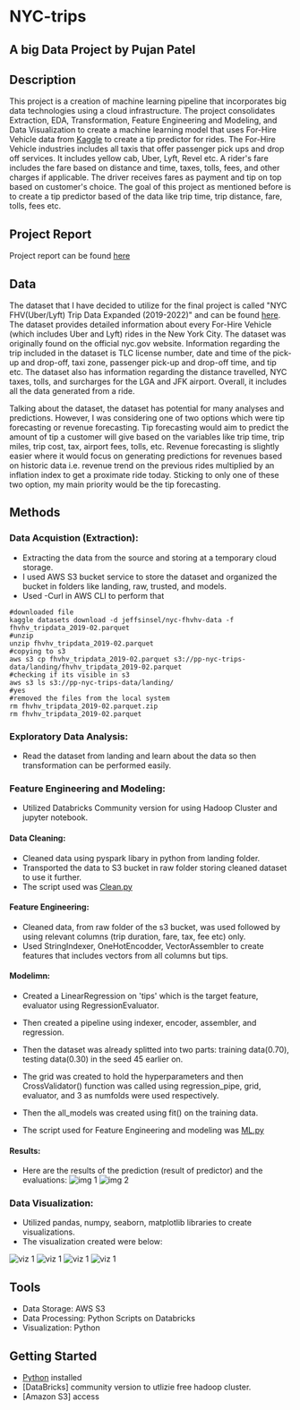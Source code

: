 # NYC-trips
## A big Data Project by Pujan Patel

## Description
This project is a creation of machine learning pipeline that incorporates big data technologies using a cloud infrastructure. The project consolidates Extraction, EDA, Transformation, Feature Engineering and Modeling, and Data Visualization to create a machine learning model that uses For-Hire Vehicle data from [Kaggle](https://www.kaggle.com/) to create a tip predictor for rides. The For-Hire Vehicle industries includes all taxis that offer passenger pick ups and drop off services. It includes yellow cab, Uber, Lyft, Revel etc. A rider's fare includes the fare based on distance and time, taxes, tolls, fees, and other charges if applicable. The driver receives fares as payment and tip on top based on customer's choice. The goal of this project as mentioned before is to create a tip predictor based of the data like trip time, trip distance, fare, tolls, fees etc.

## Project Report
Project report can be found [here](https://github.com/Pupat3l/NYC-trips/blob/main/project_report.pdf)

## Data 
The dataset that I have decided to utilize for the final project is called "NYC FHV(Uber/Lyft) Trip Data Expanded (2019-2022)" and can be found [here](https://www.kaggle.com/datasets/jeffsinsel/nyc-fhvhv-data). The dataset provides detailed information about every For-Hire Vehicle (which includes Uber and Lyft) rides in the New York City. The dataset was originally found on the official nyc.gov website. Information regarding the trip included in the dataset is TLC license number, date and time of the pick-up and drop-off, taxi zone, passenger pick-up and drop-off time, and tip etc. The dataset also has information regarding the distance travelled, NYC taxes, tolls, and surcharges for the LGA and JFK airport. Overall, it includes all the data generated from a ride.

Talking about the dataset, the dataset has potential for many analyses and predictions. However, I was considering one of two options which were tip forecasting or revenue forecasting. Tip forecasting would aim to predict the amount of tip a customer will give based on the variables like trip time, trip miles, trip cost, tax, airport fees, tolls, etc. Revenue forecasting is slightly easier where it would focus on generating predictions for revenues based on historic data i.e. revenue trend on the previous rides multiplied by an inflation index to get a proximate ride today. Sticking to only one of these two option, my main priority would be the tip forecasting.

## Methods
### Data Acquistion (Extraction): 
- Extracting the data from the source and storing at a temporary cloud storage. 
- I used AWS S3 bucket service to store the dataset and organized the bucket in folders like landing, raw, trusted, and models. 
- Used -Curl in AWS CLI to perform that

```
#downloaded file
kaggle datasets download -d jeffsinsel/nyc-fhvhv-data -f
fhvhv_tripdata_2019-02.parquet
#unzip 
unzip fhvhv_tripdata_2019-02.parquet
#copying to s3
aws s3 cp fhvhv_tripdata_2019-02.parquet s3://pp-nyc-trips-
data/landing/fhvhv_tripdata_2019-02.parquet
#checking if its visible in s3
aws s3 ls s3://pp-nyc-trips-data/landing/
#yes 
#removed the files from the local system
rm fhvhv_tripdata_2019-02.parquet.zip
rm fhvhv_tripdata_2019-02.parquet

```

### Exploratory Data Analysis: 
- Read the dataset from landing and learn about the data so then transformation can be performed easily.

### Feature Engineering and Modeling: 
- Utilized Databricks Community version for using Hadoop Cluster and jupyter notebook.

#### Data Cleaning:
- Cleaned data using pyspark libary in python from landing folder.
- Transported the data to S3 bucket in raw folder storing cleaned dataset to use it further.
- The script used was [Clean.py](https://github.com/Pupat3l/NYC-trips/blob/main/clean_pyspark.py)

#### Feature Engineering:
- Cleaned data, from raw folder of the s3 bucket, was used followed by using relevant columns (trip duration, fare, tax, fee etc) only.
- Used StringIndexer, OneHotEncodder, VectorAssembler to create features that includes vectors from all columns but tips.

#### Modelimn:
- Created a LinearRegression on 'tips' which is the target feature, evaluator using RegressionEvaluator.
- Then created a pipeline using indexer, encoder, assembler, and regression. 
- Then the dataset was already splitted into two parts: training data(0.70), testing data(0.30) in the seed 45 earlier on. 
- The grid was created to hold the hyperparameters and then CrossValidator() function was called using regression_pipe, grid, evaluator, and 3 as numfolds were used respectively. 
- Then the all_models was created using fit() on the training data.

- The script used for Feature Engineering and modeling was [ML.py](https://github.com/Pupat3l/NYC-trips/blob/main/mL_pyspark.py)

#### Results:
- Here are the results of the prediction (result of predictor) and the evaluations:
![img 1](https://github.com/Pupat3l/NYC-trips/blob/main/images/result1.png)
![img 2](https://github.com/Pupat3l/NYC-trips/blob/main/images/result2.png)

### Data Visualization:
- Utilized pandas, numpy, seaborn, matplotlib libraries to create visualizations.
- The visualization created were below:

![viz 1](https://github.com/Pupat3l/NYC-trips/blob/main/images/viz1.png)
![viz 1](https://github.com/Pupat3l/NYC-trips/blob/main/images/viz2.png)
![viz 1](https://github.com/Pupat3l/NYC-trips/blob/main/images/viz3.png)
![viz 1](https://github.com/Pupat3l/NYC-trips/blob/main/images/viz4.png)

## Tools
- Data Storage: AWS S3
- Data Processing: Python Scripts on Databricks 
- Visualization: Python 

## Getting Started
- [Python](https://www.python.com/) installed
- [DataBricks] community version to utlizie free hadoop cluster.
- [Amazon S3] access
